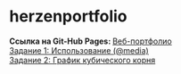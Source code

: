 # herzenportfolio
<h><b>Ссылка на Git-Hub Pages: </h></b>
<a href=https://forsen14.github.io/herzenportfolio/ target="_blank">Веб-портфолио </a><br>
<a href=https://kodaktor.ru/g/_30092021one/4202d target="_blank">Задание 1: Использование (@media)</a> <br>
<a href=https://kodaktor.ru/g/__0ded6 target="_blank">Задание 2: График кубического корня</a>
